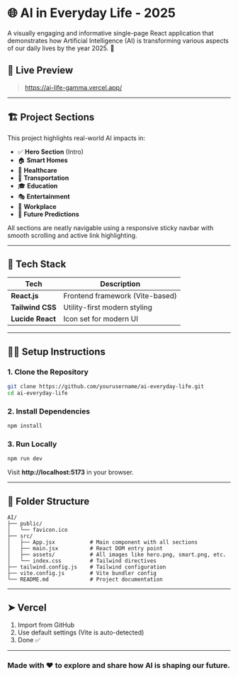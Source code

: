 # 🌐 AI in Everyday Life - 2025

A visually engaging and informative single-page React application that demonstrates how Artificial Intelligence (AI) is transforming various aspects of our daily lives by the year 2025. 🚀

## 📸 Live Preview

> https://ai-life-gamma.vercel.app/

---

## 🏗️ Project Sections

This project highlights real-world AI impacts in:

- ✅ **Hero Section** (Intro)
- 🏠 **Smart Homes**
- 🏥 **Healthcare**
- 🚗 **Transportation**
- 🎓 **Education**
- 🎭 **Entertainment**
- 💼 **Workplace**
- 🔮 **Future Predictions**

All sections are neatly navigable using a responsive sticky navbar with smooth scrolling and active link highlighting.

---

## 🧰 Tech Stack

| Tech        | Description                         |
|-------------|-------------------------------------|
| **React.js**| Frontend framework (Vite-based)     |
| **Tailwind CSS** | Utility-first modern styling     |
| **Lucide React** | Icon set for modern UI           |

---

## 🧑‍💻 Setup Instructions

### 1. Clone the Repository
```bash
git clone https://github.com/yourusername/ai-everyday-life.git
cd ai-everyday-life
```

### 2. Install Dependencies
```bash
npm install
```

### 3. Run Locally
```bash
npm run dev
```
Visit **http://localhost:5173** in your browser.

---

## 🧾 Folder Structure
```
AI/
├── public/
│   └── favicon.ico
├── src/
│   ├── App.jsx           # Main component with all sections
│   ├── main.jsx          # React DOM entry point
│   ├── assets/           # All images like hero.png, smart.png, etc.
│   └── index.css         # Tailwind directives
├── tailwind.config.js    # Tailwind configuration
├── vite.config.js        # Vite bundler config
└── README.md             # Project documentation
```
---

## ➤ Vercel
1. Import from GitHub
2. Use default settings (Vite is auto-detected)
3. Done ✅

---

### Made with ❤️ to explore and share how AI is shaping our future.



